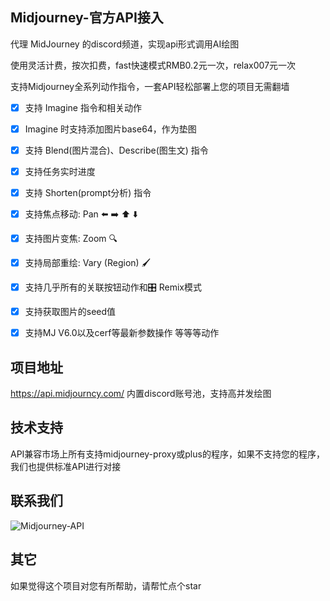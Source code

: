 ## Midjourney-官方API接入
代理 MidJourney 的discord频道，实现api形式调用AI绘图

使用灵活计费，按次扣费，fast快速模式RMB0.2元一次，relax007元一次

支持Midjourney全系列动作指令，一套API轻松部署上您的项目无需翻墙
- [x] 支持 Imagine 指令和相关动作
- [x] Imagine 时支持添加图片base64，作为垫图
- [x] 支持 Blend(图片混合)、Describe(图生文) 指令
- [x] 支持任务实时进度
- [x] 支持 Shorten(prompt分析) 指令
- [x] 支持焦点移动: Pan ⬅️ ➡️ ⬆️ ⬇️
- [x] 支持图片变焦: Zoom 🔍
- [x] 支持局部重绘: Vary (Region) 🖌
- [x] 支持几乎所有的关联按钮动作和🎛️ Remix模式
- [x] 支持获取图片的seed值
- [x] 支持MJ V6.0以及cerf等最新参数操作
      等等等动作
      


## 项目地址
https://api.midjourncy.com/
内置discord账号池，支持高并发绘图

## 技术支持
API兼容市场上所有支持midjourney-proxy或plus的程序，如果不支持您的程序，我们也提供标准API进行对接
## 联系我们
![Midjourney-API](https://doudingai.oss-cn-hongkong.aliyuncs.com/WechatIMG53.jpg)

## 其它
如果觉得这个项目对您有所帮助，请帮忙点个star
